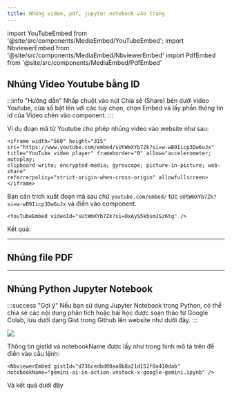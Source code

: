 ```yaml
---
title: Nhúng video, pdf, jupyter notebook vào trang
---
```


import YouTubeEmbed from '@site/src/components/MediaEmbed/YouTubeEmbed';
import NbviewerEmbed from '@site/src/components/MediaEmbed/NbviewerEmbed'
import PdfEmbed from '@site/src/components/MediaEmbed/PdfEmbed'

## Nhúng Video Youtube bằng ID

:::info "Hướng dẫn"
Nhấp chuột vào nút Chia sẻ (Share) bên dưới video Youtube, cửa sổ bật lên với các tuỳ chọn, chọn Embed và lấy phần thông tin id của Video chèn vào component.
:::

Ví dụ đoạn mã từ Youtube cho phép nhúng video vào website như sau:

```
<iframe width="560" height="315" 
src="https://www.youtube.com/embed/sUtWmXYb7Zk?si=w-wB9Iicp3Dw6uJx" 
title="YouTube video player" frameborder="0" allow="accelerometer; autoplay; 
clipboard-write; encrypted-media; gyroscope; picture-in-picture; web-share" 
referrerpolicy="strict-origin-when-cross-origin" allowfullscreen></iframe>
```

Bạn cần trích xuất đoạn mã sau chữ `youtube.com/embed/` tức `sUtWmXYb7Zk?si=w-wB9Iicp3Dw6uJx` và điền vào component. 

```
<YouTubeEmbed videoId="sUtWmXYb7Zk?si=OxAyS5kbsmJSz6tg" />
```

Kết quả:

<YouTubeEmbed videoId="sUtWmXYb7Zk?si=OxAyS5kbsmJSz6tg" />

<!-- import YouTubeEmbed from '@site/src/components/MediaEmbed/YouTubeEmbed';
import NbviewerEmbed from '@site/src/components/MediaEmbed/NbviewerEmbed';
import PdfEmbeded from '@site/src/components/MediaEmbed/PdfEmbeded'; -->


---

## Nhúng file PDF

<PdfEmbed pdfUrl="/files/docusaurus_getting_started.pdf" />

---

## Nhúng Python Jupyter Notebook

:::success "Gợi ý"
Nếu bạn sử dụng Jupyter Notebook trong Python, có thể chia sẻ các nội dung phân tích hoặc bài học được soạn thảo từ Google Colab, lưu dưới dạng Gist trong Github lên website như dưới đây.
:::

![](/images/gist_embed_guide.png)

Thông tin gistId và notebookName được lấy như trong hình mô tả trên để điền vào câu lệnh:

```
<NbviewerEmbed gistId="d736cedbd00aa8b8a21d152f8a410dab" notebookName="gemini-ai-in-action-vnstock-x-google-gemini.ipynb" />
```

Và kết quả dưới đây


<NbviewerEmbed gistId="d736cedbd00aa8b8a21d152f8a410dab" notebookName="gemini-ai-in-action-vnstock-x-google-gemini.ipynb" />
